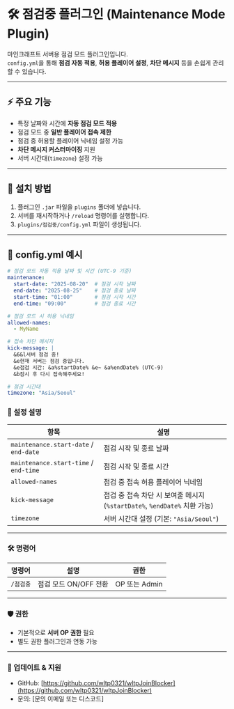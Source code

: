 # 🛠 점검중 플러그인 (Maintenance Mode Plugin)

마인크래프트 서버용 점검 모드 플러그인입니다.  
`config.yml`을 통해 **점검 자동 적용**, **허용 플레이어 설정**, **차단 메시지** 등을 손쉽게 관리할 수 있습니다.

---

## ⚡ 주요 기능

- 특정 날짜와 시간에 **자동 점검 모드 적용**
- 점검 모드 중 **일반 플레이어 접속 제한**
- 점검 중 허용할 플레이어 닉네임 설정 가능
- **차단 메시지 커스터마이징** 지원
- 서버 시간대(`timezone`) 설정 가능

---

## 🚀 설치 방법

1. 플러그인 `.jar` 파일을 `plugins` 폴더에 넣습니다.
2. 서버를 재시작하거나 `/reload` 명령어를 실행합니다.
3. `plugins/점검중/config.yml` 파일이 생성됩니다.

---

## 📝 config.yml 예시

```yaml
# 점검 모드 자동 적용 날짜 및 시간 (UTC-9 기준)
maintenance:
  start-date: "2025-08-20"  # 점검 시작 날짜
  end-date: "2025-08-25"    # 점검 종료 날짜
  start-time: "01:00"       # 점검 시작 시간
  end-time: "09:00"         # 점검 종료 시간

# 점검 모드 시 허용 닉네임
allowed-names:
  - MyName

# 접속 차단 메시지
kick-message: |
  &6&l서버 점검 중!
  &e현재 서버는 점검 중입니다.
  &e점검 시간: &a%startDate% &e~ &a%endDate% (UTC-9)
  &b잠시 후 다시 접속해주세요!

# 점검 시간대
timezone: "Asia/Seoul"
```

### 🔧 설정 설명

| 항목 | 설명 |
|------|------|
| `maintenance.start-date` / `end-date` | 점검 시작 및 종료 날짜 |
| `maintenance.start-time` / `end-time` | 점검 시작 및 종료 시간 |
| `allowed-names` | 점검 중 접속 허용 플레이어 닉네임 |
| `kick-message` | 점검 중 접속 차단 시 보여줄 메시지 (`%startDate%`, `%endDate%` 치환 가능) |
| `timezone` | 서버 시간대 설정 (기본: `"Asia/Seoul"`) |

---

### 🛠 명령어

| 명령어 | 설명 | 권한 |
|--------|------|------|
| `/점검중` | 점검 모드 ON/OFF 전환 | OP 또는 Admin |

---

### 🛡 권한

- 기본적으로 **서버 OP 권한** 필요
- 별도 권한 플러그인과 연동 가능

---

### 📌 업데이트 & 지원

- GitHub: [https://github.com/wltp0321/wltpJoinBlocker](https://github.com/wltp0321/wltpJoinBlocker)
- 문의: [문의 이메일 또는 디스코드]
